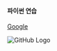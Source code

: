 #### 파이썬 연습

[Google](https://www.google.com)

![GitHub Logo](https://cdn-icons-png.flaticon.com/256/25/25231.png)

